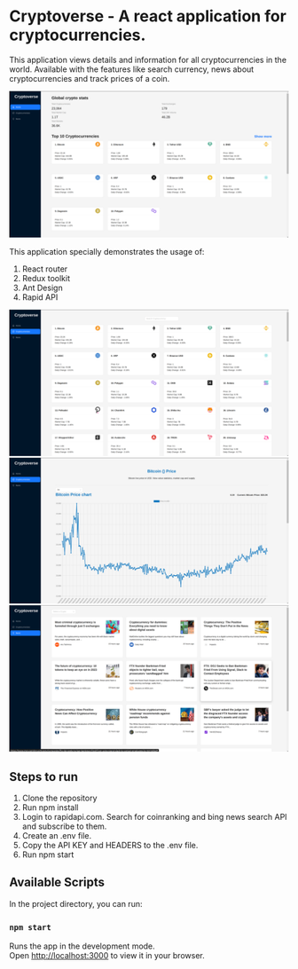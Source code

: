 # Cryptoverse - A react application for cryptocurrencies.

This application views details and information for all cryptocurrencies in the world. Available with the features like search currency, news about cryptocurrencies and track prices of a coin.

![My Image](screenshots/Home.png)

This application specially demonstrates the usage of:

1. React router
2. Redux toolkit
3. Ant Design
4. Rapid API

![My Image](screenshots/currencies.png)
![My Image](screenshots/details.png)
![My Image](screenshots/news.png)

## Steps to run

1. Clone the repository
2. Run npm install
3. Login to rapidapi.com. Search for coinranking and bing news search API and subscribe to them.
4. Create an .env file.
5. Copy the API KEY and HEADERS to the .env file.
6. Run npm start

## Available Scripts

In the project directory, you can run:

### `npm start`

Runs the app in the development mode.\
Open [http://localhost:3000](http://localhost:3000) to view it in your browser.
